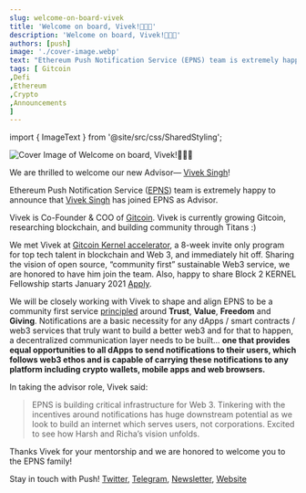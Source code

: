 ```yaml
---
slug: welcome-on-board-vivek
title: 'Welcome on board, Vivek!💖💖💖'
description: 'Welcome on board, Vivek!💖💖💖'
authors: [push]
image: './cover-image.webp'
text: "Ethereum Push Notification Service (EPNS) team is extremely happy to announce that Vivek Singh has joined EPNS as Advisor."
tags: [ Gitcoin
,Defi
,Ethereum
,Crypto
,Announcements
]
---
```


import { ImageText } from '@site/src/css/SharedStyling';

![Cover Image of Welcome on board, Vivek!💖💖💖](./cover-image.webp)

<!--truncate-->

We are thrilled to welcome our new Advisor— [Vivek Singh](https://twitter.com/vsinghdothings)!

Ethereum Push Notification Service ([EPNS](https://epns.io/)) team is extremely happy to announce that [Vivek Singh](https://twitter.com/vsinghdothings) has joined EPNS as Advisor.

Vivek is Co-Founder & COO of [Gitcoin](https://twitter.com/Gitcoin). Vivek is currently growing Gitcoin, researching blockchain, and building community through Titans :)

We met Vivek at [Gitcoin Kernel accelerator](https://twitter.com/Sim_Pop/status/1281269625729306624), a 8-week invite only program for top tech talent in blockchain and Web 3, and immediately hit off. Sharing the vision of open source, “community first” sustainable Web3 service, we are honored to have him join the team. Also, happy to share Block 2 KERNEL Fellowship starts January 2021 [Apply](https://apply.kernel.community/).

We will be closely working with Vivek to shape and align EPNS to be a community first service [principled](https://kernel.community/) around **Trust**, **Value**, **Freedom** and **Giving**. Notifications are a basic necessity for any dApps / smart contracts / web3 services that truly want to build a better web3 and for that to happen, a decentralized communication layer needs to be built… **one that provides equal opportunities to all dApps to send notifications to their users, which follows web3 ethos and is capable of carrying these notifications to any platform including crypto wallets, mobile apps and web browsers.**

In taking the advisor role, Vivek said:

> EPNS is building critical infrastructure for Web 3. Tinkering with the incentives around notifications has huge downstream potential as we look to build an internet which serves users, not corporations. Excited to see how Harsh and Richa’s vision unfolds.

Thanks Vivek for your mentorship and we are honored to welcome you to the EPNS family!

Stay in touch with Push! [Twitter](http://x.com/PushChain), [Telegram](https://t.me/epnsproject), [Newsletter](https://epns.substack.com/), [Website](http://epns.io)
